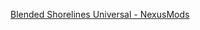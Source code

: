 [Blended Shorelines Universal - NexusMods](https://www.nexusmods.com/skyrimspecialedition/mods/88998)
